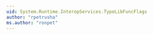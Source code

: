 ```yaml
---
uid: System.Runtime.InteropServices.TypeLibFuncFlags
author: "rpetrusha"
ms.author: "ronpet"
---
```

